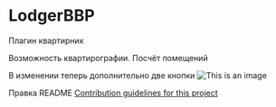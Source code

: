# LodgerBBP
Плагин квартирник

Возможность квартирографии. Посчёт помещений

В изменении теперь дополнительно две кнопки
![This is an image](http://dl3.joxi.net/drive/2021/11/22/0017/0748/1159916/16/41a6d4d632.png)

Правка README
[Contribution guidelines for this project](docs/CONTRIBUTING.md)
